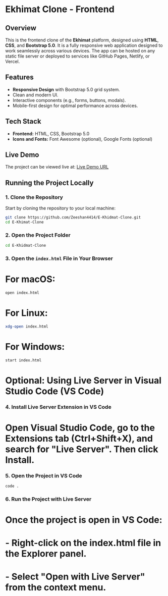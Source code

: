 # Ekhimat Clone - Frontend

## Overview
This is the frontend clone of the **Ekhimat** platform, designed using **HTML**, **CSS**, and **Bootstrap 5.0**. It is a fully responsive web application designed to work seamlessly across various devices. The app can be hosted on any static file server or deployed to services like GitHub Pages, Netlify, or Vercel.

## Features
- **Responsive Design** with Bootstrap 5.0 grid system.
- Clean and modern UI.
- Interactive components (e.g., forms, buttons, modals).
- Mobile-first design for optimal performance across devices.

## Tech Stack
- **Frontend:** HTML, CSS, Bootstrap 5.0
- **Icons and Fonts:** Font Awesome (optional), Google Fonts (optional)

## Live Demo
The project can be viewed live at:
[Live Demo URL](https://your-live-demo-url.com)

## Running the Project Locally

### 1. Clone the Repository
Start by cloning the repository to your local machine:
```bash
git clone https://github.com/Zeeshan4414/E-Khidmat-Clone.git
cd E-Khimat-Clone
```
### 2. Open the Project Folder
```bash
cd E-Khidmat-Clone
```
### 3. Open the `index.html` File in Your Browser
# For macOS:
```bash
open index.html
```
# For Linux:
```bash
xdg-open index.html
```
# For Windows:
```bash
start index.html
```
# Optional: Using Live Server in Visual Studio Code (VS Code)

### 4. Install Live Server Extension in VS Code
# Open Visual Studio Code, go to the Extensions tab (Ctrl+Shift+X), and search for "Live Server". Then click Install.

### 5. Open the Project in VS Code
```bash
code .
```
### 6. Run the Project with Live Server
# Once the project is open in VS Code:
# - Right-click on the index.html file in the Explorer panel.
# - Select "Open with Live Server" from the context menu.
